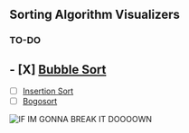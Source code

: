 ## Sorting Algorithm Visualizers
### TO-DO
## - [X] [Bubble Sort](https://en.wikipedia.org/wiki/Bubble_sort)
- [ ] [Insertion Sort](https://en.wikipedia.org/wiki/Insertion_sort)
- [ ] [Bogosort](https://en.wikipedia.org/wiki/Bogosort)

![IF IM GONNA BREAK IT DOOOOWN](https://i.imgur.com/3Db0dfy.jpeg)
